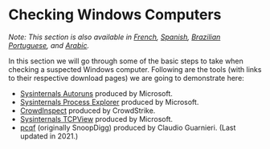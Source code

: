 # Checking Windows Computers

_Note: This section is also available in [French](https://pellaeon.gitbook.io/mobile-forensics/fr/windows), [Spanish](https://pellaeon.gitbook.io/mobile-forensics/es/windows), [Brazilian Portuguese](https://pellaeon.gitbook.io/mobile-forensics/pt-br/windows), and [Arabic](https://pellaeon.gitbook.io/mobile-forensics/ar/windows)._

In this section we will go through some of the basic steps to take when checking a suspected Windows computer. Following are the tools (with links to their respective download pages) we are going to demonstrate here:

* [Sysinternals Autoruns](https://technet.microsoft.com/en-ca/sysinternals/bb963902.aspx) produced by Microsoft.
* [Sysinternals Process Explorer](https://docs.microsoft.com/en-us/sysinternals/downloads/process-explorer) produced by Microsoft.
* [CrowdInspect](https://www.crowdstrike.com/resources/community-tools/crowdinspect-tool/) produced by CrowdStrike.
* [Sysinternals TCPView](https://technet.microsoft.com/en-us/sysinternals/tcpview.aspx) produced by Microsoft.
* [pcqf](https://github.com/botherder/pcqf) (originally SnoopDigg) produced by Claudio Guarnieri. (Last updated in 2021.)
